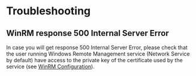 # Troubleshooting

## WinRM response 500 Internal Server Error

In case you will get response 500 Internal Server Error, please check that the user running Windows Remote Management service (Network Service by default) have access to the private key of the certificate used by the service (see [WinRM Configuration](./winrm-configuration)).
